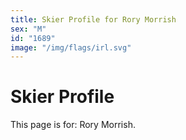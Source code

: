 ```yaml
---
title: Skier Profile for Rory Morrish
sex: "M"
id: "1689"
image: "/img/flags/irl.svg" 
---
```


# Skier Profile

This page is for: Rory Morrish.
    